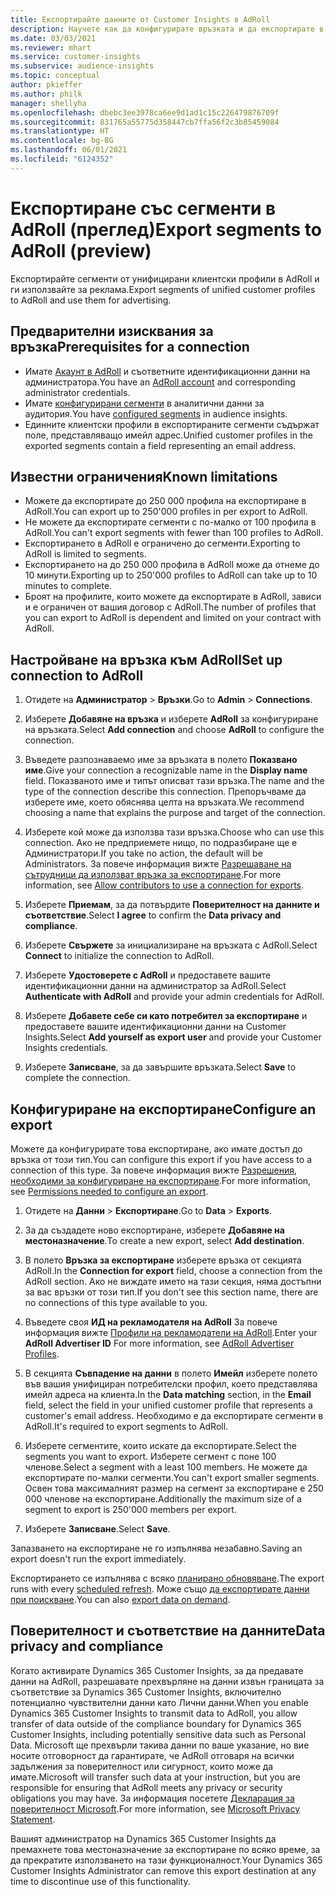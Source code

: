```yaml
---
title: Експортирайте данните от Customer Insights в AdRoll
description: Научете как да конфигурирате връзката и да експортирате в AdRoll.
ms.date: 03/03/2021
ms.reviewer: mhart
ms.service: customer-insights
ms.subservice: audience-insights
ms.topic: conceptual
author: pkieffer
ms.author: philk
manager: shellyha
ms.openlocfilehash: dbebc3ee3978ca6ee9d1ad1c15c226479876709f
ms.sourcegitcommit: 831765a55775d358447cb7ffa56f2c3b85459084
ms.translationtype: HT
ms.contentlocale: bg-BG
ms.lasthandoff: 06/01/2021
ms.locfileid: "6124352"
---
```

# <a name="export-segments-to-adroll-preview"></a><span data-ttu-id="e8c62-103">Експортиране със сегменти в AdRoll (преглед)</span><span class="sxs-lookup"><span data-stu-id="e8c62-103">Export segments to AdRoll (preview)</span></span>

<span data-ttu-id="e8c62-104">Експортирайте сегменти от унифицирани клиентски профили в AdRoll и ги използвайте за реклама.</span><span class="sxs-lookup"><span data-stu-id="e8c62-104">Export segments of unified customer profiles to AdRoll and use them for advertising.</span></span> 

## <a name="prerequisites-for-a-connection"></a><span data-ttu-id="e8c62-105">Предварителни изисквания за връзка</span><span class="sxs-lookup"><span data-stu-id="e8c62-105">Prerequisites for a connection</span></span>

-   <span data-ttu-id="e8c62-106">Имате [Акаунт в AdRoll](https://www.adroll.com/) и съответните идентификационни данни на администратора.</span><span class="sxs-lookup"><span data-stu-id="e8c62-106">You have an [AdRoll account](https://www.adroll.com/) and corresponding administrator credentials.</span></span>
-   <span data-ttu-id="e8c62-107">Имате [конфигурирани сегменти](segments.md) в аналитични данни за аудитория.</span><span class="sxs-lookup"><span data-stu-id="e8c62-107">You have [configured segments](segments.md) in audience insights.</span></span>
-   <span data-ttu-id="e8c62-108">Единните клиентски профили в експортираните сегменти съдържат поле, представляващо имейл адрес.</span><span class="sxs-lookup"><span data-stu-id="e8c62-108">Unified customer profiles in the exported segments contain a field representing an email address.</span></span>

## <a name="known-limitations"></a><span data-ttu-id="e8c62-109">Известни ограничения</span><span class="sxs-lookup"><span data-stu-id="e8c62-109">Known limitations</span></span>

- <span data-ttu-id="e8c62-110">Можете да експортирате до 250 000 профила на експортиране в AdRoll.</span><span class="sxs-lookup"><span data-stu-id="e8c62-110">You can export up to 250'000 profiles in per export to AdRoll.</span></span>
- <span data-ttu-id="e8c62-111">Не можете да експортирате сегменти с по-малко от 100 профила в AdRoll.</span><span class="sxs-lookup"><span data-stu-id="e8c62-111">You can't export segments with fewer than 100 profiles to AdRoll.</span></span> 
- <span data-ttu-id="e8c62-112">Експортирането в AdRoll е ограничено до сегменти.</span><span class="sxs-lookup"><span data-stu-id="e8c62-112">Exporting to AdRoll is limited to segments.</span></span>
- <span data-ttu-id="e8c62-113">Експортирането на до 250 000 профила в AdRoll може да отнеме до 10 минути.</span><span class="sxs-lookup"><span data-stu-id="e8c62-113">Exporting up to 250'000 profiles to AdRoll can take up to 10 minutes to complete.</span></span> 
- <span data-ttu-id="e8c62-114">Броят на профилите, които можете да експортирате в AdRoll, зависи и е ограничен от вашия договор с AdRoll.</span><span class="sxs-lookup"><span data-stu-id="e8c62-114">The number of profiles that you can export to AdRoll is dependent and limited on your contract with AdRoll.</span></span>

## <a name="set-up-connection-to-adroll"></a><span data-ttu-id="e8c62-115">Настройване на връзка към AdRoll</span><span class="sxs-lookup"><span data-stu-id="e8c62-115">Set up connection to AdRoll</span></span>

1. <span data-ttu-id="e8c62-116">Отидете на **Администратор** > **Връзки**.</span><span class="sxs-lookup"><span data-stu-id="e8c62-116">Go to **Admin** > **Connections**.</span></span>

1. <span data-ttu-id="e8c62-117">Изберете **Добавяне на връзка** и изберете **AdRoll** за конфигуриране на връзката.</span><span class="sxs-lookup"><span data-stu-id="e8c62-117">Select **Add connection** and choose **AdRoll** to configure the connection.</span></span>

1. <span data-ttu-id="e8c62-118">Въведете разпознаваемо име за връзката в полето **Показвано име**.</span><span class="sxs-lookup"><span data-stu-id="e8c62-118">Give your connection a recognizable name in the **Display name** field.</span></span> <span data-ttu-id="e8c62-119">Показваното име и типът описват тази връзка.</span><span class="sxs-lookup"><span data-stu-id="e8c62-119">The name and the type of the connection describe this connection.</span></span> <span data-ttu-id="e8c62-120">Препоръчваме да изберете име, което обяснява целта на връзката.</span><span class="sxs-lookup"><span data-stu-id="e8c62-120">We recommend choosing a name that explains the purpose and target of the connection.</span></span>

1. <span data-ttu-id="e8c62-121">Изберете кой може да използва тази връзка.</span><span class="sxs-lookup"><span data-stu-id="e8c62-121">Choose who can use this connection.</span></span> <span data-ttu-id="e8c62-122">Ако не предприемете нищо, по подразбиране ще е Администратори.</span><span class="sxs-lookup"><span data-stu-id="e8c62-122">If you take no action, the default will be Administrators.</span></span> <span data-ttu-id="e8c62-123">За повече информация вижте [Разрешаване на сътрудници да използват връзка за експортиране](connections.md#allow-contributors-to-use-a-connection-for-exports).</span><span class="sxs-lookup"><span data-stu-id="e8c62-123">For more information, see [Allow contributors to use a connection for exports](connections.md#allow-contributors-to-use-a-connection-for-exports).</span></span>

1. <span data-ttu-id="e8c62-124">Изберете **Приемам**, за да потвърдите **Поверителност на данните и съответствие**.</span><span class="sxs-lookup"><span data-stu-id="e8c62-124">Select **I agree** to confirm the **Data privacy and compliance**.</span></span>

1. <span data-ttu-id="e8c62-125">Изберете **Свържете** за инициализиране на връзката с AdRoll.</span><span class="sxs-lookup"><span data-stu-id="e8c62-125">Select **Connect** to initialize the connection to AdRoll.</span></span>

1. <span data-ttu-id="e8c62-126">Изберете **Удостоверете с AdRoll** и предоставете вашите идентификационни данни на администратор за AdRoll.</span><span class="sxs-lookup"><span data-stu-id="e8c62-126">Select **Authenticate with AdRoll** and provide your admin credentials for AdRoll.</span></span> 

1. <span data-ttu-id="e8c62-127">Изберете **Добавете себе си като потребител за експортиране** и предоставете вашите идентификационни данни на Customer Insights.</span><span class="sxs-lookup"><span data-stu-id="e8c62-127">Select **Add yourself as export user** and provide your Customer Insights credentials.</span></span>

1. <span data-ttu-id="e8c62-128">Изберете **Записване**, за да завършите връзката.</span><span class="sxs-lookup"><span data-stu-id="e8c62-128">Select **Save** to complete the connection.</span></span>

## <a name="configure-an-export"></a><span data-ttu-id="e8c62-129">Конфигуриране на експортиране</span><span class="sxs-lookup"><span data-stu-id="e8c62-129">Configure an export</span></span>

<span data-ttu-id="e8c62-130">Можете да конфигурирате това експортиране, ако имате достъп до връзка от този тип.</span><span class="sxs-lookup"><span data-stu-id="e8c62-130">You can configure this export if you have access to a connection of this type.</span></span> <span data-ttu-id="e8c62-131">За повече информация вижте [Разрешения, необходими за конфигуриране на експортиране](export-destinations.md#set-up-a-new-export).</span><span class="sxs-lookup"><span data-stu-id="e8c62-131">For more information, see [Permissions needed to configure an export](export-destinations.md#set-up-a-new-export).</span></span>

1. <span data-ttu-id="e8c62-132">Отидете на **Данни** > **Експортиране**.</span><span class="sxs-lookup"><span data-stu-id="e8c62-132">Go to **Data** > **Exports**.</span></span>

1. <span data-ttu-id="e8c62-133">За да създадете ново експортиране, изберете **Добавяне на местоназначение**.</span><span class="sxs-lookup"><span data-stu-id="e8c62-133">To create a new export, select **Add destination**.</span></span>

1. <span data-ttu-id="e8c62-134">В полето **Връзка за експортиране** изберете връзка от секцията AdRoll.</span><span class="sxs-lookup"><span data-stu-id="e8c62-134">In the **Connection for export** field, choose a connection from the AdRoll section.</span></span> <span data-ttu-id="e8c62-135">Ако не виждате името на тази секция, няма достъпни за вас връзки от този тип.</span><span class="sxs-lookup"><span data-stu-id="e8c62-135">If you don't see this section name, there are no connections of this type available to you.</span></span>

1. <span data-ttu-id="e8c62-136">Въведете своя **ИД на рекламодателя на AdRoll** За повече информация вижте [Профили на рекламодатели на AdRoll](https://help.adroll.com/hc/articles/212011838-Advertiser-Profiles).</span><span class="sxs-lookup"><span data-stu-id="e8c62-136">Enter your **AdRoll Advertiser ID** For more information, see [AdRoll Advertiser Profiles](https://help.adroll.com/hc/articles/212011838-Advertiser-Profiles).</span></span>

3. <span data-ttu-id="e8c62-137">В секцията **Съвпадение на данни** в полето **Имейл** изберете полето във вашия унифициран потребителски профил, което представлява имейл адреса на клиента.</span><span class="sxs-lookup"><span data-stu-id="e8c62-137">In the **Data matching** section, in the **Email** field, select the field in your unified customer profile that represents a customer's email address.</span></span> <span data-ttu-id="e8c62-138">Необходимо е да експортирате сегменти в AdRoll.</span><span class="sxs-lookup"><span data-stu-id="e8c62-138">It's required to export segments to AdRoll.</span></span>

1. <span data-ttu-id="e8c62-139">Изберете сегментите, които искате да експортирате.</span><span class="sxs-lookup"><span data-stu-id="e8c62-139">Select the segments you want to export.</span></span> <span data-ttu-id="e8c62-140">Изберете сегмент с поне 100 членове.</span><span class="sxs-lookup"><span data-stu-id="e8c62-140">Select a segment with a least 100 members.</span></span> <span data-ttu-id="e8c62-141">Не можете да експортирате по-малки сегменти.</span><span class="sxs-lookup"><span data-stu-id="e8c62-141">You can't export smaller segments.</span></span> <span data-ttu-id="e8c62-142">Освен това максималният размер на сегмент за експортиране е 250 000 членове на експортиране.</span><span class="sxs-lookup"><span data-stu-id="e8c62-142">Additionally the maximum size of a segment to export is 250'000 members per export.</span></span> 

1. <span data-ttu-id="e8c62-143">Изберете **Записване**.</span><span class="sxs-lookup"><span data-stu-id="e8c62-143">Select **Save**.</span></span>

<span data-ttu-id="e8c62-144">Запазването на експортиране не го изпълнява незабавно.</span><span class="sxs-lookup"><span data-stu-id="e8c62-144">Saving an export doesn't run the export immediately.</span></span>

<span data-ttu-id="e8c62-145">Експортирането се изпълнява с всяко [планирано обновяване](system.md#schedule-tab).</span><span class="sxs-lookup"><span data-stu-id="e8c62-145">The export runs with every [scheduled refresh](system.md#schedule-tab).</span></span> <span data-ttu-id="e8c62-146">Може също [да експортирате данни при поискване](export-destinations.md#run-exports-on-demand).</span><span class="sxs-lookup"><span data-stu-id="e8c62-146">You can also [export data on demand](export-destinations.md#run-exports-on-demand).</span></span> 


## <a name="data-privacy-and-compliance"></a><span data-ttu-id="e8c62-147">Поверителност и съответствие на данните</span><span class="sxs-lookup"><span data-stu-id="e8c62-147">Data privacy and compliance</span></span>

<span data-ttu-id="e8c62-148">Когато активирате Dynamics 365 Customer Insights, за да предавате данни на AdRoll, разрешавате прехвърляне на данни извън границата за съответствие за Dynamics 365 Customer Insights, включително потенциално чувствителни данни като Лични данни.</span><span class="sxs-lookup"><span data-stu-id="e8c62-148">When you enable Dynamics 365 Customer Insights to transmit data to AdRoll, you allow transfer of data outside of the compliance boundary for Dynamics 365 Customer Insights, including potentially sensitive data such as Personal Data.</span></span> <span data-ttu-id="e8c62-149">Microsoft ще прехвърли такива данни по ваше указание, но вие носите отговорност да гарантирате, че AdRoll отговаря на всички задължения за поверителност или сигурност, които може да имате.</span><span class="sxs-lookup"><span data-stu-id="e8c62-149">Microsoft will transfer such data at your instruction, but you are responsible for ensuring that AdRoll meets any privacy or security obligations you may have.</span></span> <span data-ttu-id="e8c62-150">За информация посетете [Декларация за поверителност Microsoft](https://go.microsoft.com/fwlink/?linkid=396732).</span><span class="sxs-lookup"><span data-stu-id="e8c62-150">For more information, see [Microsoft Privacy Statement](https://go.microsoft.com/fwlink/?linkid=396732).</span></span>

<span data-ttu-id="e8c62-151">Вашият администратор на Dynamics 365 Customer Insights да премахнете това местоназначение за експортиране по всяко време, за да прекратите използването на тази функционалност.</span><span class="sxs-lookup"><span data-stu-id="e8c62-151">Your Dynamics 365 Customer Insights Administrator can remove this export destination at any time to discontinue use of this functionality.</span></span>
